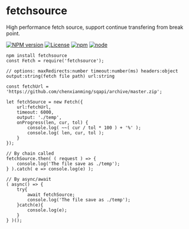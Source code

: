 # fetchsource
High performance fetch source, support continue transfering from break point.


[![NPM version](https://img.shields.io/npm/v/fetchsource.svg)](https://www.npmjs.com/package/fetchsource)
[![License](https://img.shields.io/badge/License-MIT-brightgreen.svg)](https://opensource.org/licenses/MIT)
[![npm](https://img.shields.io/npm/dt/fetchsource.svg)](https://www.npmjs.com/package/fetchsource)
[![node](https://img.shields.io/node/v/fetchsource.svg)](https://nodejs.org/en/download/)


```
npm install fetchsource
const Fetch = require('fetchsource');
```


```
// options: maxRedirects:number timeout:number(ms) headers:object output:string(fetch file path) url:string

const fetchUrl = 'https://github.com/chenxianming/sqapi/archive/master.zip';

let fetchSource = new Fetch({
    url:fetchUrl,
    timeout: 6000,
    output: './temp',
    onProgress(len, cur, tol) {
        console.log( ~~( cur / tol * 100 ) + '%' );
        console.log( len, cur, tol );
    }
});
```

```
// By chain called
fetchSource.then( ( request ) => {
    console.log('The file save as ./temp');
} ).catch( e => console.log(e) );
```

```
// By async/await
( async() => {
    try{
        await fetchSource;
        console.log('The file save as ./temp');
    }catch(e){
        console.log(e);
    }
} )();
```